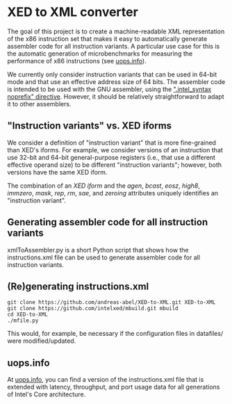 # XED to XML converter

The goal of this project is to create a machine-readable XML representation of the x86 instruction set that makes it easy to automatically generate assembler code for all instruction variants.
A particular use case for this is the automatic generation of microbenchmarks for measuring the performance of x86 instructions (see [uops.info](http://uops.info/)).

We currently only consider instruction variants that can be used in 64-bit mode and that use an effective address size of 64 bits.
The assembler code is intended to be used with the GNU assembler, using the [".intel_syntax noprefix" directive](http://www.sourceware.org/binutils/docs-2.12/as.info/i386-Syntax.html).
However, it should be relatively straightforward to adapt it to other assemblers.

## "Instruction variants" vs. XED iforms

We consider a definition of "instruction variant" that is more fine-grained than XED's iforms.
For example, we consider versions of an instruction that use 32-bit and 64-bit general-purpose registers (i.e., that use a different effective operand size) to be different "instruction variants"; however, both versions have the same XED iform.

The combination of an *XED iform* and the *agen*, *bcast*, *eosz*, *high8*, *immzero*, *mask*, *rep*, *rm*, *sae*, and *zeroing* attributes uniquely identifies an "instruction variant".


## Generating assembler code for all instruction variants

xmlToAssembler.py is a short Python script that shows how the instructions.xml file can be used to generate assembler code for all instruction variants.

## (Re)generating instructions.xml

```shell
git clone https://github.com/andreas-abel/XED-to-XML.git XED-to-XML
git clone https://github.com/intelxed/mbuild.git mbuild
cd XED-to-XML
./mfile.py
```

This would, for example, be necessary if the configuration files in datafiles/ were modified/updated.

## uops.info

At [uops.info](http://uops.info/), you can find a version of the instructions.xml file that is extended with latency, throughput, and port usage data for all generations of Intel's Core architecture.
